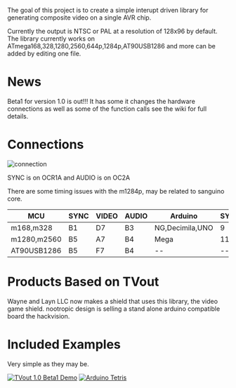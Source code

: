The goal of this project is to create a simple interupt driven library for generating composite video on a single AVR chip.

Currently the output is NTSC or PAL at a resolution of 128x96 by default. The library currently works on ATmega168,328,1280,2560,644p,1284p,AT90USB1286 and more can be added by editing one file.

# News

Beta1 for version 1.0 is out!!! It has some it changes the hardware connections as well as some of the function calls see the wiki for full details.

# Connections

![connection](http://xemplar.ml/media/hosted/5225072558_5f5f760037.jpg)

SYNC is on OCR1A and AUDIO is on OC2A

There are some timing issues with the m1284p, may be related to sanguino core.

|MCU        | SYNC | VIDEO | AUDIO | Arduino       | SYNC | VIDEO | AUDIO |
|-----------|------|-------|-------|---------------|------|-------|-------|
|m168,m328  |B1    |D7     |B3     |NG,Decimila,UNO|9     |7      |11     |
|m1280,m2560|B5    |A7     |B4     |Mega           |11    |A7(D29)|10     |
|AT90USB1286|B5    |F7     |B4	   |--             |--    |--     |--     |

# Products Based on TVout

Wayne and Layn LLC now makes a shield that uses this library, the video game shield.
nootropic design is selling a stand alone arduino compatible board the hackvision.

# Included Examples

Very simple as they may be.

[![TVout 1.0 Beta1 Demo](http://img.youtube.com/vi/MEg_V4YZDh0/0.jpg)](https://www.youtube.com/watch?v=MEg_V4YZDh0 "TVout 1.0 Beta1 Demo")
[![Arduino Tetris](http://img.youtube.com/vi/bHpFv_x_8Kk/0.jpg)](https://www.youtube.com/watch?v=bHpFv_x_8Kk "Arduino Tetris")

